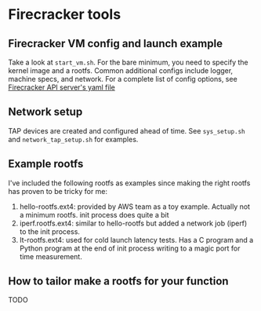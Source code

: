 # Firecracker tools

## Firecracker VM config and launch example
Take a look at `start_vm.sh`. For the bare minimum, you need to specify the kernel
image and a rootfs. Common additional configs include logger, machine specs, and
network.
For a complete list of config options,
see [Firecracker API server's yaml file](https://github.com/firecracker-microvm/firecracker/blob/master/api_server/swagger/firecracker.yaml)

## Network setup
TAP devices are created and configured ahead of time. See `sys_setup.sh` and `network_tap_setup.sh`
for examples.

## Example rootfs
I've included the following rootfs as examples since making the right rootfs has proven to be tricky for me:
1. hello-rootfs.ext4: provided by AWS team as a toy example. Actually not a minimum rootfs. init
   process does quite a bit
2. iperf.rootfs.ext4: similar to hello-rootfs but added a network job (iperf) to the init process.
3. lt-rootfs.ext4: used for cold launch latency tests. Has a C program and a Python program
   at the end of init process writing to a magic port for time measurement.

## How to tailor make a rootfs for your function
TODO
